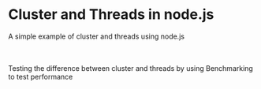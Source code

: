 # Cluster and Threads in node.js
 A simple example of cluster and threads using node.js

<br>
<br>
Testing the difference between cluster and threads by using Benchmarking to test performance